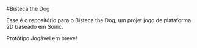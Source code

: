 #Bisteca the Dog

Esse é o repositório para o Bisteca the Dog, um projet jogo de plataforma 2D baseado em Sonic.

Protótipo Jogável em breve!